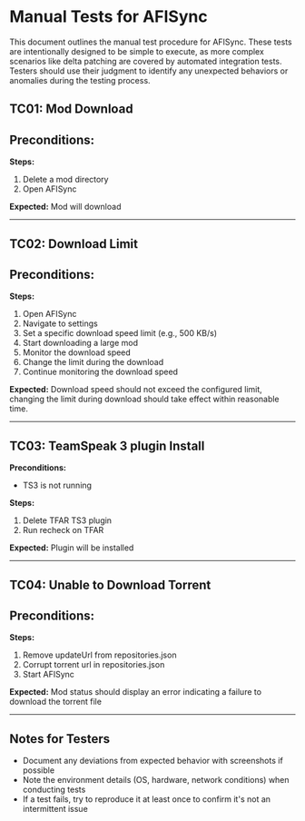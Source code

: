 # Manual Tests for AFISync

This document outlines the manual test procedure for AFISync. These tests are intentionally designed to be simple to execute, as more complex scenarios like delta patching are covered by automated integration tests. Testers should use their judgment to identify any unexpected behaviors or anomalies during the testing process.

## TC01: Mod Download

**Preconditions:**
-

**Steps:**
1. Delete a mod directory
2. Open AFISync

**Expected:**
Mod will download

---

## TC02: Download Limit

**Preconditions:**
-

**Steps:**
1. Open AFISync
2. Navigate to settings
3. Set a specific download speed limit (e.g., 500 KB/s)
4. Start downloading a large mod
5. Monitor the download speed
6. Change the limit during the download
7. Continue monitoring the download speed

**Expected:**
Download speed should not exceed the configured limit, changing the limit during download should take effect within reasonable time.

---

## TC03: TeamSpeak 3 plugin Install

**Preconditions:**
- TS3 is not running

**Steps:**
1. Delete TFAR TS3 plugin
2. Run recheck on TFAR

**Expected:**
Plugin will be installed

---

## TC04: Unable to Download Torrent

**Preconditions:**
- 

**Steps:**
1. Remove updateUrl from repositories.json 
2. Corrupt torrent url in repositories.json
3. Start AFISync

**Expected:**
Mod status should display an error indicating a failure to download the torrent file

---

## Notes for Testers

- Document any deviations from expected behavior with screenshots if possible
- Note the environment details (OS, hardware, network conditions) when conducting tests
- If a test fails, try to reproduce it at least once to confirm it's not an intermittent issue

